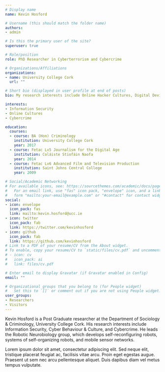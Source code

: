 ```yaml
---
# Display name
name: Kevin Hosford

# Username (this should match the folder name)
authors:
- admin

# Is this the primary user of the site?
superuser: true

# Role/position
role: PhD Researcher in Cyberterrorism and Cybercrime

# Organizations/Affiliations
organizations:
- name: University College Cork
  url: ""

# Short bio (displayed in user profile at end of posts)
bio: My research interests include Online Hacker Cultures, Digital Deviancy, and Cybercrime.

interests:
- Information Security
- Online Cultures
- Cybercrime

education:
  courses:
  - course: BA (Hon) Criminology
    institution: University College Cork
    year: 2017
  - course: Fetac Lv5 Journalism for the Digital Age 
    institution: Coláiste Stiofáin Naofa 
    year: 2014
  - course: Fetac Lv6 Advanced Film and Television Production
    institution: Saint Johns Central College
    year: 2009

# Social/Academic Networking
# For available icons, see: https://sourcethemes.com/academic/docs/page-builder/#icons
#   For an email link, use "fas" icon pack, "envelope" icon, and a link in the
#   form "mailto:your-email@example.com" or "#contact" for contact widget.
social:
- icon: envelope
  icon_pack: fas
  link: mailto:kevin.hosford@ucc.ie
- icon: twitter
  icon_pack: fab
  link: https://twitter.com/kevinhosford
- icon: github
  icon_pack: fab
  link: https://github.com/kevinhosford
# Link to a PDF of your resume/CV from the About widget.
# To enable, copy your resume/CV to `static/files/cv.pdf` and uncomment the lines below.
# - icon: cv
#   icon_pack: ai
#   link: files/cv.pdf

# Enter email to display Gravatar (if Gravatar enabled in Config)
email: ""

# Organizational groups that you belong to (for People widget)
#   Set this to `[]` or comment out if you are not using People widget.
user_groups:
- Researchers
- Visitors
---
```


Kevin Hosford is a Post Graduate researcher at the Department of Sociology & Criminology, University College Cork. His research interests include Information Security, Cyber Behaviour & Culture, and Cybercrime. He leads the Robotic Neurobiology group, which develops self-reconfiguring robots, systems of self-organizing robots, and mobile sensor networks.

Lorem ipsum dolor sit amet, consectetur adipiscing elit. Sed neque elit, tristique placerat feugiat ac, facilisis vitae arcu. Proin eget egestas augue. Praesent ut sem nec arcu pellentesque aliquet. Duis dapibus diam vel metus tempus vulputate.
